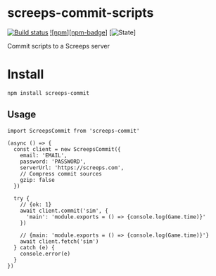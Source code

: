 # screeps-commit-scripts

[![Build status][travis-ci-badge]](travis-ci) [![npm][npm-badge]](npm)  [![State][state-badge]]

Commit scripts to a Screeps server

# Install

```
npm install screeps-commit
```

## Usage

```
import ScreepsCommit from 'screeps-commit'

(async () => {
  const client = new ScreepsCommit({
    email: 'EMAIL',
    password: 'PASSWORD',
    serverUrl: 'https://screeps.com',
    // Compress commit sources
    gzip: false
  })

  try {
    // {ok: 1}
    await client.commit('sim', {
      'main': 'module.exports = () => {console.log(Game.time)}'
    })

    // {main: 'module.exports = () => {console.log(Game.time)}'}
    await client.fetch('sim')
  } catch (e) {
    console.error(e)
  }
})
```

[travis-ci]: https://travis-ci.org/langri-sha/screeps-commit-scripts
[travis-ci-badge]: https://travis-ci.org/langri-sha/screeps-commit-scripts.svg?branch=master
[state-badge]: https://img.shields.io/badge/state-unstable-red.svg
